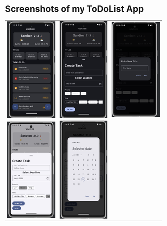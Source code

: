 

# Screenshots of my ToDoList App

<table>
  <tr>
    <td><img src="https://github.com/NathiGlucode/ToDoListApp/blob/main/Screenshot%202025-06-24%20at%2015.33.32.png?raw=true" width="400"/></td>
    <td><img src="https://github.com/NathiGlucode/ToDoListApp/blob/main/Screenshot%202025-06-24%20at%2015.30.20.png?raw=true" width="400"/></td>
    <td><img src="https://github.com/NathiGlucode/ToDoListApp/blob/main/Screenshot%202025-06-24%20at%2015.30.55.png?raw=true" width="400"/></td>
  </tr>
  <tr>
    <td><img src="https://github.com/NathiGlucode/ToDoListApp/blob/main/Screenshot%202025-06-24%20at%2015.58.50.png?raw=true" width="400"/></td>
    <td><img src="https://github.com/NathiGlucode/ToDoListApp/blob/main/Screenshot%202025-06-24%20at%2015.59.07.png?raw=true" width="400"/></td>
  </tr>

</table>

